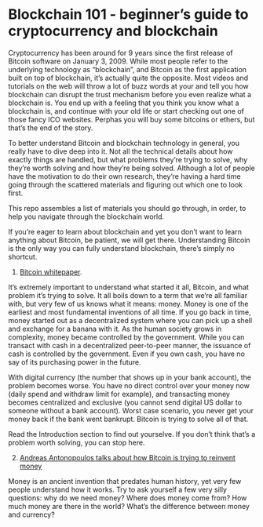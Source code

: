 # Blockchain 101 - beginner’s guide to cryptocurrency and blockchain

Cryptocurrency has been around for 9 years since the first release of Bitcoin software on January 3, 2009. While most people refer to the underlying technology as “blockchain”, and Bitcoin as the first application built on top of blockchain, it’s actually quite the opposite. Most videos and tutorials on the web will throw a lot of buzz words at your and tell you how blockchain can disrupt the trust mechanism before you even realize what a blockchain is. You end up with a feeling that you think you know what a blockchain is, and continue with your old life or start checking out one of those fancy ICO websites. Perphas you will buy some bitcoins or ethers, but that’s the end of the story.

To better understand Bitcoin and blockchain technology in general, you really have to dive deep into it. Not all the technical details about how exactly things are handled, but what problems they’re trying to solve, why they’re worth solving and how they’re being solved. Although a lot of people have the motivation to do their own research, they’re having a hard time going through the scattered materials and figuring out which one to look first.

This repo assembles a list of materials you should go through, in order, to help you navigate through the blockchain world.

If you’re eager to learn about blockchain and yet you don’t want to learn anything about Bitcoin, be patient, we will get there. Understanding Bitcoin is the only way you can fully understand blockchain, there’s simply no shortcut.

1. [Bitcoin whitepaper](https://bitcoin.org/bitcoin.pdf).

It’s extremely important to understand what started it all, Bitcoin, and what problem it’s trying to solve. It all boils down to a term that we’re all familiar with, but very few of us knows what it means: money. Money is one of the earliest and most fundamental inventions of all time. If you go back in time, money started out as a decentralized system where you can pick up a shell and exchange for a banana with it. As the human society grows in complexity, money became controlled by the government. While you can transact with cash in a decentralized peer-to-peer manner, the issuance of cash is controlled by the government. Even if you own cash, you have no say of its purchasing power in the future.

With digital currency (the number that shows up in your bank account), the problem becomes worse. You have no direct control over your money now (daily spend and withdraw limit for example), and transacting money becomes centralized and exclusive (you cannot send digital US dollar to someone without a bank account). Worst case scenario, you never get your money back if the bank went bankrupt. Bitcoin is trying to solve all of that.

Read the Introduction section to find out yourselve. If you don’t think that’s a problem worth solving, you can stop here.

2. [Andreas Antonopoulos talks about how Bitcoin is trying to reinvent money](https://www.youtube.com/watch?v=Ur037LYsb8M)

Money is an ancient invention that predates human history, yet very few people understand how it works. Try to ask yourself a few very silly questions: why do we need money? Where does money come from? How much money are there in the world? What’s the difference between money and currency?
